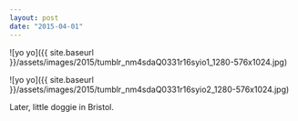 ```yaml
---
layout: post
date: "2015-04-01"
---
```


![yo yo]({{ site.baseurl }}/assets/images/2015/tumblr_nm4sdaQ0331r16syio1_1280-576x1024.jpg)

![yo yo]({{ site.baseurl }}/assets/images/2015/tumblr_nm4sdaQ0331r16syio2_1280-576x1024.jpg)

Later, little doggie in Bristol.
